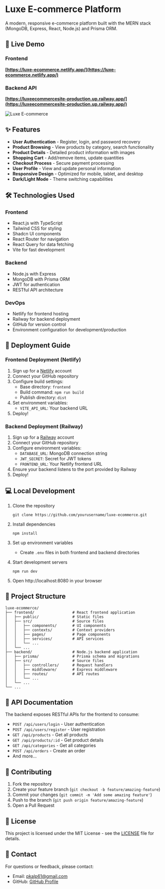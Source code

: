 # Luxe E-commerce Platform

A modern, responsive e-commerce platform built with the MERN stack (MongoDB, Express, React, Node.js) and Prisma ORM.

## 🚀 Live Demo

### Frontend

**[https://luxe-ecommerce.netlify.app/](https://luxe-ecommerce.netlify.app/)**

### Backend API

**[https://luxeecommercesite-production.up.railway.app/](https://luxeecommercesite-production.up.railway.app/)**

![Luxe E-commerce](https://luxe-ecommerce.netlify.app/screenshot.png)

## ✨ Features

- **User Authentication** - Register, login, and password recovery
- **Product Browsing** - View products by category, search functionality
- **Product Details** - Detailed product information with images
- **Shopping Cart** - Add/remove items, update quantities
- **Checkout Process** - Secure payment processing
- **User Profile** - View and update personal information
- **Responsive Design** - Optimized for mobile, tablet, and desktop
- **Dark/Light Mode** - Theme switching capabilities

## 🛠️ Technologies Used

### Frontend

- React.js with TypeScript
- Tailwind CSS for styling
- Shadcn UI components
- React Router for navigation
- React Query for data fetching
- Vite for fast development

### Backend

- Node.js with Express
- MongoDB with Prisma ORM
- JWT for authentication
- RESTful API architecture

### DevOps

- Netlify for frontend hosting
- Railway for backend deployment
- GitHub for version control
- Environment configuration for development/production

## 🚀 Deployment Guide

### Frontend Deployment (Netlify)

1. Sign up for a [Netlify](https://www.netlify.com/) account
2. Connect your GitHub repository
3. Configure build settings:
   - Base directory: `frontend`
   - Build command: `npm run build`
   - Publish directory: `dist`
4. Set environment variables:
   - `VITE_API_URL`: Your backend URL
5. Deploy!

### Backend Deployment (Railway)

1. Sign up for a [Railway](https://railway.app/) account
2. Connect your GitHub repository
3. Configure environment variables:
   - `DATABASE_URL`: MongoDB connection string
   - `JWT_SECRET`: Secret for JWT tokens
   - `FRONTEND_URL`: Your Netlify frontend URL
4. Ensure your backend listens to the port provided by Railway
5. Deploy!

## 💻 Local Development

1. Clone the repository

   ```
   git clone https://github.com/yourusername/luxe-ecommerce.git
   ```

2. Install dependencies

   ```
   npm install
   ```

3. Set up environment variables

   - Create `.env` files in both frontend and backend directories

4. Start development servers

   ```
   npm run dev
   ```

5. Open http://localhost:8080 in your browser

## 🧩 Project Structure

```
luxe-ecommerce/
├── frontend/                 # React frontend application
│   ├── public/               # Static files
│   ├── src/                  # Source files
│   │   ├── components/       # UI components
│   │   ├── contexts/         # Context providers
│   │   ├── pages/            # Page components
│   │   ├── services/         # API services
│   │   └── ...
│   └── ...
├── backend/                  # Node.js backend application
│   ├── prisma/               # Prisma schema and migrations
│   ├── src/                  # Source files
│   │   ├── controllers/      # Request handlers
│   │   ├── middleware/       # Express middleware
│   │   ├── routes/           # API routes
│   │   └── ...
│   └── ...
└── ...
```

## 📜 API Documentation

The backend exposes RESTful APIs for the frontend to consume:

- `POST /api/users/login` - User authentication
- `POST /api/users/register` - User registration
- `GET /api/products` - Get all products
- `GET /api/products/:id` - Get product details
- `GET /api/categories` - Get all categories
- `POST /api/orders` - Create an order
- And more...

## 🤝 Contributing

1. Fork the repository
2. Create your feature branch (`git checkout -b feature/amazing-feature`)
3. Commit your changes (`git commit -m 'Add some amazing feature'`)
4. Push to the branch (`git push origin feature/amazing-feature`)
5. Open a Pull Request

## 📝 License

This project is licensed under the MIT License - see the [LICENSE](LICENSE) file for details.

## 📧 Contact

For questions or feedback, please contact:

- Email: pkalp61@gmail.com
- GitHub: [GitHub Profile](https://github.com/kalp9197)

